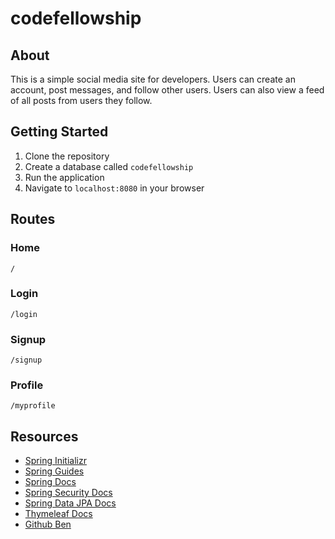 # codefellowship

## About

This is a simple social media site for developers. Users can create an account, post messages, and follow other users. Users can also view a feed of all posts from users they follow.

## Getting Started

1. Clone the repository
2. Create a database called `codefellowship`
3. Run the application
4. Navigate to `localhost:8080` in your browser

## Routes

### Home

`/`

### Login

`/login`

### Signup

`/signup`

### Profile

`/myprofile`

## Resources

* [Spring Initializr](https://start.spring.io/)
* [Spring Guides](https://spring.io/guides)
* [Spring Docs](https://docs.spring.io/spring-boot/docs/current/reference/htmlsingle/)
* [Spring Security Docs](https://docs.spring.io/spring-security/site/docs/current/reference/html5/)
* [Spring Data JPA Docs](https://docs.spring.io/spring-data/jpa/docs/current/reference/html/)
* [Thymeleaf Docs](https://www.thymeleaf.org/doc/tutorials/3.0/usingthymeleaf.html)
* [Github Ben](https://github.com/akkanben)
